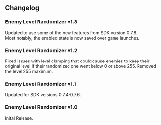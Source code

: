 ## Changelog

### Enemy Level Randomizer v1.3
Updated to use some of the new features from SDK version 0.7.8.    
Most notably, the enabled state is now saved over game launches.

### Enemy Level Randomizer v1.2
Fixed issues with level clamping that could cause enemies to keep their original level if their randomized one went below 0 or above 255.
Removed the level 255 maximum.

### Enemy Level Randomizer v1.1
Updated for SDK versions 0.7.4-0.7.6.

### Enemy Level Randomizer v1.0
Inital Release.
